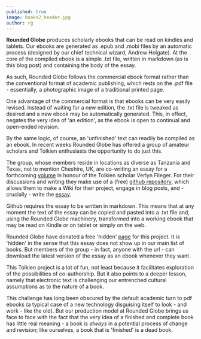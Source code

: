 ```yaml
---
published: true
image: books2_header.jpg
author: rg
---
```






**Rounded Globe** produces scholarly ebooks that can be read on kindles and tablets. Our ebooks are generated as .epub and .mobi files by an automatic process (designed by our chief technical wizard, Andrew Holgate). At the core of the compiled ebook is a simple .txt file, written in markdown (as is this blog post) and containing the body of the essay.

As such, Rounded Globe follows the commercial ebook format rather than the conventional format of academic publishing, which rests on the .pdf file - essentially, a photographic image of a traditional printed page.

One advantage of the commercial format is that ebooks can be very easily revised. Instead of waiting for a new edition, the .txt file is tweaked as desired and a new ebook may be automatically generated. This, in effect, negates the very idea of 'an edition', as the ebook is open to continual and open-ended revision.

By the same logic, of course, an 'unfinished' text can readily be compiled as an ebook. In recent weeks Rounded Globe has offered a group of amateur scholars and Tolkien enthusiasts the opportunity to do just this.

The group, whose members reside in locations as diverse as Tanzania and Texas, not to mention Cheshire, UK, are co-writing an essay for a forthcoming [volume](http://sacnoths.blogspot.co.il/2015/05/verlyn-flieger-festschrit-call-for.html) in honour of the Tolkien scholar Verlyn Flieger. For their discussions and writing they make use of a (free) [github repository](https://github.com/uoou/AWildernessOfDragons), which allows them to make a Wiki for their project, engage in blog posts, and - crucially - write the [essay](https://github.com/uoou/AWildernessOfDragons/blob/gh-pages/essay.md). 

Github requires the essay to be written in markdown. This means that at any moment the text of the essay can be copied and pasted into a .txt file and, using the Rounded Globe machinery, transformed into a working ebook that may be read on Kindle or on tablet or simply on the web.

Rounded Globe have donated a free 'hidden' [page](http://roundedglobe.com/download/56421543cf7bc42e04e564b6) for this project. It is 'hidden' in the sense that this essay does not show up in our main list of books. But members of the group - in fact, anyone with the url - can download the latest version of the essay as an ebook whenever they want.

This Tolkien project is a lot of fun, not least because it facilitates exploration of the possibilities of co-authorship. But it also points to a deeper lesson, namely that electronic text is challenging our entrenched cultural assumptions as to the nature of a book. 

This challenge has long been obscured by the default academic turn to pdf ebooks (a typical case of a new technology disguising itself to look - and work - like the old). But our production model at Rounded Globe brings us face to face with the fact that the very idea of a finished and complete book has little real meaning - a book is *always* in a potential process of change and revision; like ourselves, a book that is 'finished' is a dead book.
